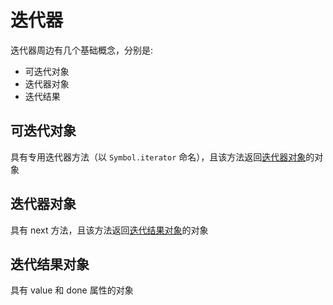 # 迭代器

迭代器周边有几个基础概念，分别是:

- 可迭代对象
- 迭代器对象
- 迭代结果

## 可迭代对象

具有专用迭代器方法（以 `Symbol.iterator` 命名），且该方法返回[迭代器对象](#迭代器对象)的对象

## 迭代器对象

具有 next 方法，且该方法返回[迭代结果对象](#迭代结果对象)的对象

## 迭代结果对象

具有 value 和 done 属性的对象
